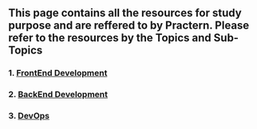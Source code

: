 ## This page contains all the resources for study purpose and are reffered to by Practern. Please refer to the resources by the Topics and Sub-Topics

### 1. [FrontEnd Development](001_Frontend_Development/README.md)
### 2. [BackEnd Development](002_Backend_Development/README.md)
### 3. [DevOps](003_DevOps/README.md)
